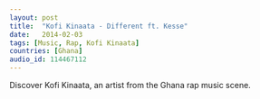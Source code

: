 ```yaml
---
layout: post
title:  "Kofi Kinaata - Different ft. Kesse"
date:   2014-02-03
tags: [Music, Rap, Kofi Kinaata]
countries: [Ghana]
audio_id: 114467112
---
```


Discover Kofi Kinaata, an artist from the Ghana rap music scene.

                
                